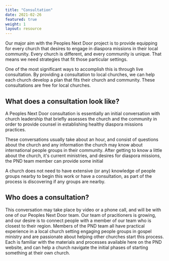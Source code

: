 ```yaml
---
title: "Consultation"
date: 2021-02-26
featured: true
weight: 1
layout: resource
---
```


Our major aim with the Peoples Next Door project is to provide equipping for every church that desires to engage in diaspora missions in their local community. Every church is different, and every community is unique. That means we need strategies that fit those particular settings.

One of the most significant ways to accomplish this is through live consultation. By providing a consultation to local churches, we can help each church develop a plan that fits their church and community. These consultations are free for local churches.

## What does a consultation look like?
A Peoples Next Door consultation is essentially an initial conversation with church leadership that briefly assesses the church and the community in order to provide counsel in establishing healthy diaspora missions practices.

These conversations usually take about an hour, and consist of questions about the church and any information the church may know about international people groups in their community. After getting to know a little about the church, it's current ministries, and desires for diaspora missions, the PND team member can provide some initial 

A church does not need to have extensive (or any) knowledge of people groups nearby to begin this work or have a consultation, as part of the process is discovering if any groups are nearby.

## Who does a consultation?
This conversation may take place by video or a phone call, and will be with one of our Peoples Next Door team. Our team of pracitioners is growing, and our desire is to connect people with a member of our team who is closest to their region. Members of the PND team all have practical experience in a local church setting engaging people groups in gospel ministry and are passionate about helping other churches start this process. Each is familiar with the materials and processes available here on the PND website, and can help a church navigate the initial phases of starting something at their own church.